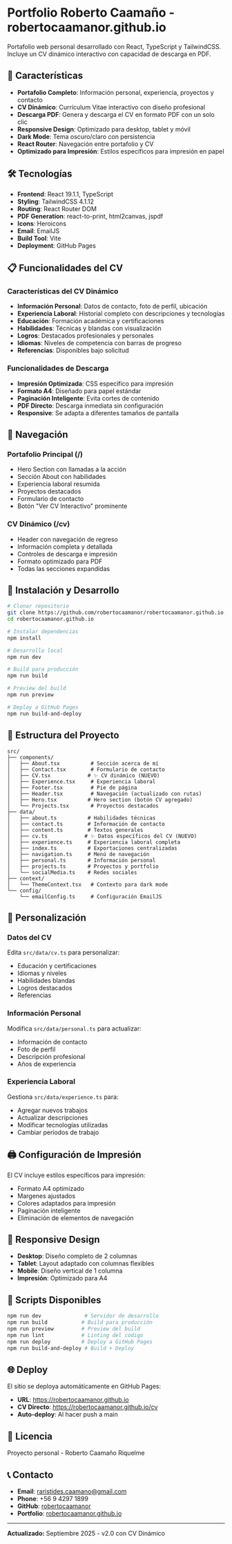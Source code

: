 # Portfolio Roberto Caamaño - robertocaamanor.github.io

Portafolio web personal desarrollado con React, TypeScript y TailwindCSS. Incluye un CV dinámico interactivo con capacidad de descarga en PDF.

## 🚀 Características

- **Portafolio Completo**: Información personal, experiencia, proyectos y contacto
- **CV Dinámico**: Currículum Vitae interactivo con diseño profesional
- **Descarga PDF**: Genera y descarga el CV en formato PDF con un solo clic
- **Responsive Design**: Optimizado para desktop, tablet y móvil
- **Dark Mode**: Tema oscuro/claro con persistencia
- **React Router**: Navegación entre portafolio y CV
- **Optimizado para Impresión**: Estilos específicos para impresión en papel

## 🛠️ Tecnologías

- **Frontend**: React 19.1.1, TypeScript
- **Styling**: TailwindCSS 4.1.12
- **Routing**: React Router DOM
- **PDF Generation**: react-to-print, html2canvas, jspdf
- **Icons**: Heroicons
- **Email**: EmailJS
- **Build Tool**: Vite
- **Deployment**: GitHub Pages

## 📋 Funcionalidades del CV

### Características del CV Dinámico
- **Información Personal**: Datos de contacto, foto de perfil, ubicación
- **Experiencia Laboral**: Historial completo con descripciones y tecnologías
- **Educación**: Formación académica y certificaciones
- **Habilidades**: Técnicas y blandas con visualización
- **Logros**: Destacados profesionales y personales
- **Idiomas**: Niveles de competencia con barras de progreso
- **Referencias**: Disponibles bajo solicitud

### Funcionalidades de Descarga
- **Impresión Optimizada**: CSS específico para impresión
- **Formato A4**: Diseñado para papel estándar
- **Paginación Inteligente**: Evita cortes de contenido
- **PDF Directo**: Descarga inmediata sin configuración
- **Responsive**: Se adapta a diferentes tamaños de pantalla

## 🎯 Navegación

### Portafolio Principal (/)
- Hero Section con llamadas a la acción
- Sección About con habilidades
- Experiencia laboral resumida
- Proyectos destacados
- Formulario de contacto
- Botón "Ver CV Interactivo" prominente

### CV Dinámico (/cv)
- Header con navegación de regreso
- Información completa y detallada
- Controles de descarga e impresión
- Formato optimizado para PDF
- Todas las secciones expandidas

## 🚀 Instalación y Desarrollo

```bash
# Clonar repositorio
git clone https://github.com/robertocaamanor/robertocaamanor.github.io.git
cd robertocaamanor.github.io

# Instalar dependencias
npm install

# Desarrollo local
npm run dev

# Build para producción
npm run build

# Preview del build
npm run preview

# Deploy a GitHub Pages
npm run build-and-deploy
```

## 📁 Estructura del Proyecto

```
src/
├── components/
│   ├── About.tsx          # Sección acerca de mí
│   ├── Contact.tsx        # Formulario de contacto
│   ├── CV.tsx            # ✨ CV dinámico (NUEVO)
│   ├── Experience.tsx     # Experiencia laboral
│   ├── Footer.tsx         # Pie de página
│   ├── Header.tsx         # Navegación (actualizado con rutas)
│   ├── Hero.tsx          # Hero section (botón CV agregado)
│   └── Projects.tsx       # Proyectos destacados
├── data/
│   ├── about.ts          # Habilidades técnicas
│   ├── contact.ts        # Información de contacto
│   ├── content.ts        # Textos generales
│   ├── cv.ts            # ✨ Datos específicos del CV (NUEVO)
│   ├── experience.ts     # Experiencia laboral completa
│   ├── index.ts          # Exportaciones centralizadas
│   ├── navigation.ts     # Menú de navegación
│   ├── personal.ts       # Información personal
│   ├── projects.ts       # Proyectos y portfolio
│   └── socialMedia.ts    # Redes sociales
├── context/
│   └── ThemeContext.tsx   # Contexto para dark mode
└── config/
    └── emailConfig.ts     # Configuración EmailJS
```

## 🎨 Personalización

### Datos del CV
Edita `src/data/cv.ts` para personalizar:
- Educación y certificaciones
- Idiomas y niveles
- Habilidades blandas
- Logros destacados
- Referencias

### Información Personal
Modifica `src/data/personal.ts` para actualizar:
- Información de contacto
- Foto de perfil
- Descripción profesional
- Años de experiencia

### Experiencia Laboral
Gestiona `src/data/experience.ts` para:
- Agregar nuevos trabajos
- Actualizar descripciones
- Modificar tecnologías utilizadas
- Cambiar períodos de trabajo

## 🖨️ Configuración de Impresión

El CV incluye estilos específicos para impresión:
- Formato A4 optimizado
- Margenes ajustados
- Colores adaptados para impresión
- Paginación inteligente
- Eliminación de elementos de navegación

## 📱 Responsive Design

- **Desktop**: Diseño completo de 2 columnas
- **Tablet**: Layout adaptado con columnas flexibles
- **Mobile**: Diseño vertical de 1 columna
- **Impresión**: Optimizado para A4

## 🔧 Scripts Disponibles

```bash
npm run dev              # Servidor de desarrollo
npm run build           # Build para producción
npm run preview         # Preview del build
npm run lint            # Linting del código
npm run deploy          # Deploy a GitHub Pages
npm run build-and-deploy # Build + Deploy
```

## 🌐 Deploy

El sitio se deploya automáticamente en GitHub Pages:
- **URL**: https://robertocaamanor.github.io
- **CV Directo**: https://robertocaamanor.github.io/cv
- **Auto-deploy**: Al hacer push a main

## 📄 Licencia

Proyecto personal - Roberto Caamaño Riquelme

## 📞 Contacto

- **Email**: raristides.caamano@gmail.com
- **Phone**: +56 9 4297 1899
- **GitHub**: [robertocaamanor](https://github.com/robertocaamanor)
- **Portfolio**: [robertocaamanor.github.io](https://robertocaamanor.github.io)

---

**Actualizado:** Septiembre 2025 - v2.0 con CV Dinámico
